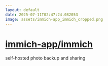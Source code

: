 ```yaml
---
layout: default
date: 2025-07-11T02:47:24.082053
image: assets/immich-app_immich_cropped.png
---
```


# [immich-app/immich](https://github.com/immich-app/immich)

self-hosted photo backup and sharing
